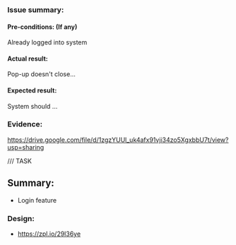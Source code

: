 <!--
  PLEASE DON'T DELETE THIS TEMPLATE UNTIL YOU HAVE READ THE FIRST SECTION.
-->

<!-- BUG -->

### Issue summary:
<!--Exemple: System doesn't close Pop-up although user clicks on X icon -->

#### Pre-conditions: (If any)
Already logged into system

#### Actual result:
Pop-up doesn't close...

#### Expected result:
System should ...

### Evidence:
https://drive.google.com/file/d/1zgzYUUl_uk4afx91vji34zo5XgxbbU7t/view?usp=sharing

/// TASK
## Summary:
- Login feature

### Design:
- https://zpl.io/29l36ye
